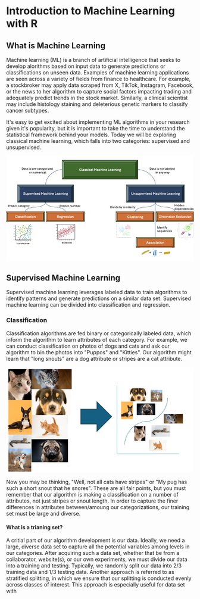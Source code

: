 # Introduction to Machine Learning with R

## What is Machine Learning

Machine learning (ML) is a branch of artificial intelligence that seeks to develop alorithms based on input data to generate predictions or classifications on unseen data. Examples of machine learning applications are seen across a variety of fields from finance to healthcare. For example, a stockbroker may apply data scraped from X, TikTok, Instagram, Facebook, or the news to her algorithm to capture social factors impacting trading and adequately predict trends in the stock market. Similarly, a clinical scientist may include histology staining and deleterious genetic markers to classify cancer subtypes. 

It's easy to get excited about implementing ML algorithms in your research given it's popularity, but it is important to take the time to understand the statistical framework behind your models. Today we will be exploring classical machine learning, which falls into two categories: supervised and unsupervised.


![classical-machine-learning](/images/classical-machine-learning.png)

## Supervised Machine Learning

Supervised machine learning leverages labeled data to train algorithms to identify patterns and generate predictions on a similar data set. Supervised machine learning can be divided into classification and regression. 

### Classification 

Classification algorithms are fed binary or categorically labeled data, which inform the algorithm to learn attributes of each category. For example, we can conduct classification on photos of dogs and cats and ask our algorithm to bin the photos into "Puppos" and "Kitties". Our algorithm might learn that "long snouts" are a dog attribute or stripes are a cat attribute. 

![cat-dog-classification](/images/cat-dog-classificaiton.png)

Now you may be thinking, "Well, not all cats have stripes" or "My pug has such a short snout that he snores". These are all fair points, but you must remember that our algorithm is making a classification on a number of attributes, not just stripes or snout length. In order to capture the finer differences in attributes between/amoung our categorizations, our training set must be large and diverse. 

#### What is a trianing set?

A critial part of our algorithm development is our data. Ideally, we need a large, diverse data set to capture all the potential variables among levels in our categories. After acquiring such a data set, whether that be from a collaborator, website(s), or our own experiments, we must divide our data into a training and testing. Typically, we randomly split our data into 2/3 training data and 1/3 testing data. Another approach is referred to as stratified splitting, in which we ensure that our splitting is conducted evenly across classes of interest. This approach is especially useful for data set with 
